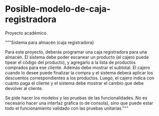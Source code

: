 # Posible-modelo-de-caja-registradora
Proyecto académico.

"""Sistema para almacén (caja registradora)

Para este proyecto, deberás programar una caja registradora para una almacén. 
El sistema debe poder escanear un producto (el cajero puede tipear el código del producto),
y agregarlo a la lista de productos comprados para ese cliente. Además debe mostrar el subtotal.
El cajero cuando lo desee puede finalizar la compra y el sistema deberá aplicar los descuentos 
correspondientes a los productos. Luego, el cajero indica con cuánto paga el cliente y el sistema 
debe mostrar el cambio que debe devolver al cliente.

Se pide hacer los modelos y las pruebas de las funcionalidades. 
No es necesario hacer una interfaz gráfica (o de consola),
sino que puede estar todo el funcionamiento validado con las pruebas unitarias."""
